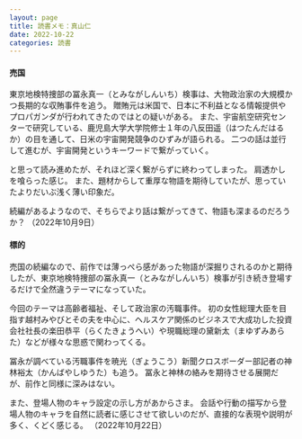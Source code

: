 ```yaml
---
layout: page
title: 読書メモ：真山仁
date: 2022-10-22
categories: 読書
---
```

#### 売国

東京地検特捜部の冨永真一（とみながしんいち）検事は、大物政治家の大規模かつ長期的な収賄事件を追う。
贈賄元は米国で、日本に不利益となる情報提供やプロパガンダが行われてきたのではとの疑いがある。
また、宇宙航空研究センターで研究している、鹿児島大学大学院修士１年の八反田遥（はつたんだはるか）の目を通して、日米の宇宙開発競争のひずみが語られる。
二つの話は並行して進むが、宇宙開発というキーワードで繋がっていく。

と思って読み進めたが、それほど深く繋がらずに終わってしまった。
肩透かしを喰らった感じ。
また、題材からして重厚な物語を期待していたが、思っていたよりだいぶ浅く薄い印象だ。

続編があるようなので、そちらでより話は繋がってきて、物語も深まるのだろうか？
（2022年10月9日）

#### 標的

売国の続編なので、前作では薄っぺら感があった物語が深掘りされるのかと期待したが、東京地検特捜部の冨永真一（とみながしんいち）検事が引き続き登場するだけで全然違うテーマになっていた。

今回のテーマは高齢者福祉、そして政治家の汚職事件。
初の女性総理大臣を目指す越村みやびとその夫を中心に、ヘルスケア関係のビジネスで大成功した投資会社社長の楽田恭平（らくたきょうへい）や現職総理の黛新太（まゆずみあらた）などが様々な思惑で関わってくる。

冨永が調べている汚職事件を暁光（ぎょうこう）新聞クロスボーダー部記者の神林裕太（かんばやしゆうた）も追う。
冨永と神林の絡みを期待させる展開だが、前作と同様に深みはない。

また、登場人物のキャラ設定の示し方があからさま。
会話や行動の描写から登場人物のキャラを自然に読者に感じさせて欲しいのだが、直接的な表現や説明が多く、くどく感じる。
（2022年10月22日）

